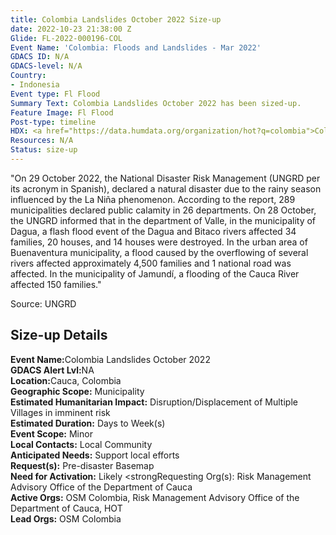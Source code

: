 ```yaml
---
title: Colombia Landslides October 2022 Size-up
date: 2022-10-23 21:38:00 Z
Glide: FL-2022-000196-COL
Event Name: 'Colombia: Floods and Landslides - Mar 2022'
GDACS ID: N/A
GDACS-level: N/A
Country:
- Indonesia
Event type: Fl Flood
Summary Text: Colombia Landslides October 2022 has been sized-up.
Feature Image: Fl Flood
Post-type: timeline
HDX: <a href="https://data.humdata.org/organization/hot?q=colombia">Colombia</a>
Resources: N/A
Status: size-up
---
```


"On 29 October 2022, the National Disaster Risk Management (UNGRD per its acronym in Spanish), declared a natural disaster due to the rainy season influenced by the La Niña phenomenon. According to the report, 289 municipalities declared public calamity in 26 departments. On 28 October, the UNGRD informed that in the department of Valle, in the municipality of Dagua, a flash flood event of the Dagua and Bitaco rivers affected 34 families, 20 houses, and 14 houses were destroyed. In the urban area of Buenaventura municipality, a flood caused by the overflowing of several rivers affected approximately 4,500 families and 1 national road was affected. In the municipality of Jamundí, a flooding of the Cauca River affected 150 families."

Source: UNGRD

<h2>Size-up Details</h2>

<strong>Event Name:</strong>Colombia Landslides October 2022<br>
<strong>GDACS Alert Lvl:</strong>NA<br>
<strong>Location:</strong>Cauca, Colombia<br>
<strong>Geographic Scope:</strong> Municipality<br>
<strong>Estimated Humanitarian Impact:</strong> Disruption/Displacement of Multiple Villages in imminent risk<br>
<strong>Estimated Duration:</strong> Days to Week(s)
<br>
<strong>Event Scope:</strong> Minor<br>
<strong>Local Contacts:</strong> Local Community
<br>
<strong>Anticipated Needs:</strong> Support local efforts<br>
<strong>Request(s):</strong> Pre-disaster Basemap<br>
<strong>Need for Activation:</strong> Likely<be>
<strongRequesting Org(s):</strong> Risk Management Advisory Office of the Department of Cauca<br>
<strong>Active Orgs:</strong> OSM Colombia, Risk Management Advisory Office of the Department of Cauca, HOT<br>
<strong>Lead Orgs:</strong> OSM Colombia<br>